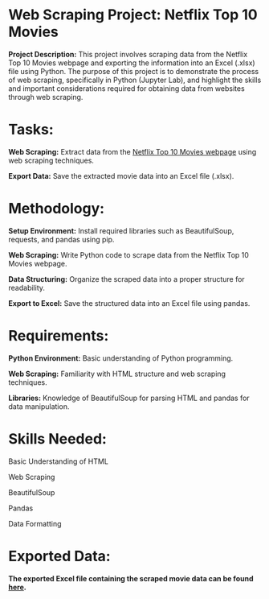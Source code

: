 # Web Scraping Project: Netflix Top 10 Movies

**Project Description:**
This project involves scraping data from the Netflix Top 10 Movies webpage and exporting the information into an Excel (.xlsx) file using Python. The purpose of this project is to demonstrate the process of web scraping, specifically in Python (Jupyter Lab), and highlight the skills and important considerations required for obtaining data from websites through web scraping.

# Tasks:

**Web Scraping:** Extract data from the [Netflix Top 10 Movies webpage](https://www.netflix.com/tudum/top10/) using web scraping techniques.

**Export Data:** Save the extracted movie data into an Excel file (.xlsx).

# Methodology:

**Setup Environment:** Install required libraries such as BeautifulSoup, requests, and pandas using pip.

**Web Scraping:** Write Python code to scrape data from the Netflix Top 10 Movies webpage.

**Data Structuring:** Organize the scraped data into a proper structure for readability.

**Export to Excel:** Save the structured data into an Excel file using pandas.

# Requirements:

**Python Environment:** Basic understanding of Python programming.

**Web Scraping:** Familiarity with HTML structure and web scraping techniques.

**Libraries:** Knowledge of BeautifulSoup for parsing HTML and pandas for data manipulation.

# Skills Needed:
Basic Understanding of HTML

Web Scraping

BeautifulSoup

Pandas

Data Formatting

# Exported Data:

**The exported Excel file containing the scraped movie data can be found [here](https://docs.google.com/spreadsheets/d/1oCW8QBurdS-cFiIcRh1lRSgPKOlAs_JO/edit?usp=sharing&ouid=101082540720314963908&rtpof=true&sd=true).**
